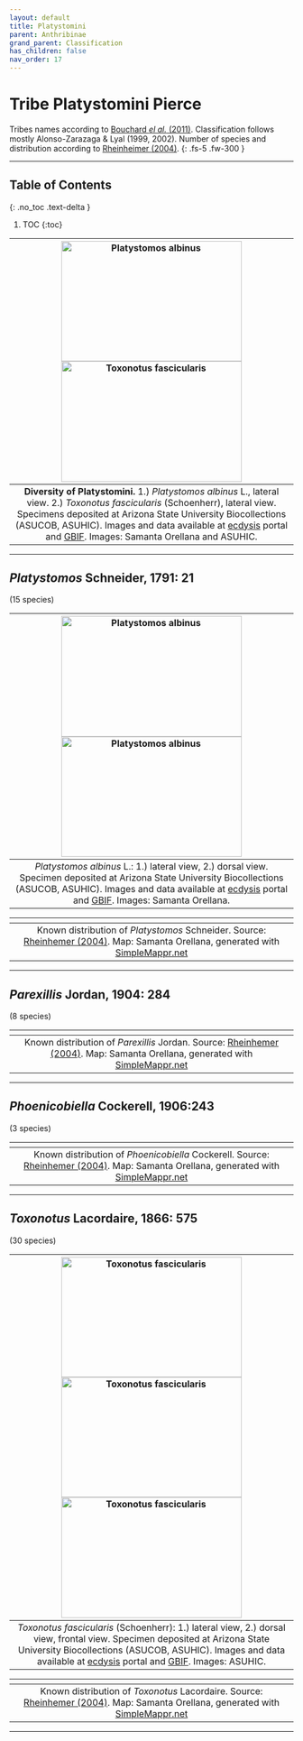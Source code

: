 ```yaml
---
layout: default
title: Platystomini
parent: Anthribinae
grand_parent: Classification
has_children: false
nav_order: 17
---
```



# Tribe Platystomini Pierce

Tribes names according to [Bouchard _el al._ (2011)](https://zookeys.pensoft.net/articles.php?id=4001). Classification follows mostly Alonso-Zarazaga & Lyal (1999, 2002). Number of species and distribution according to [Rheinheimer (2004)](https://www.zobodat.at/pdf/Mitt-Ent-Ver-Stuttgart_39_2004_0001-0244.pdf).
{: .fs-5 .fw-300 }

---

## Table of Contents
{: .no_toc .text-delta }

1. TOC
{:toc}

|[<img src="https://serv.biokic.asu.edu/imglib/ecdysis/ASU_ASUCOB/ASUCOB0015/ASUCOB0015431_lateral_edited_1662835941.jpg" alt="Platystomos albinus" width="320" height="213.4">](https://serv.biokic.asu.edu/ecdysis/collections/individual/index.php?occid=656763) [<img src="https://serv.biokic.asu.edu/imglib/ecdysis/ASU_ASUCOB/ASUCOB0015/ASUCOB0015429_lateral_edited_1612550628.jpg" alt="Toxonotus fascicularis" width="320" height="213.4">](https://serv.biokic.asu.edu/ecdysis/collections/individual/index.php?occid=655786)| 
|:--:| 
|**Diversity of Platystomini.** 1.) _Platystomos albinus_ L., lateral view. 2.) _Toxonotus fascicularis_ (Schoenherr), lateral view. Specimens deposited at Arizona State University Biocollections (ASUCOB, ASUHIC). Images and data available at [ecdysis](https://serv.biokic.asu.edu/ecdysis/index.php) portal and [GBIF](https://gbif.org). Images: Samanta Orellana and ASUHIC.|

---

## _Platystomos_ Schneider, 1791: 21
(15 species)

|[<img src="https://serv.biokic.asu.edu/imglib/ecdysis/ASU_ASUCOB/ASUCOB0015/ASUCOB0015431_lateral_edited_1662835941.jpg" alt="Platystomos albinus" width="320" height="213.4">](https://serv.biokic.asu.edu/ecdysis/collections/individual/index.php?occid=656763) [<img src="https://serv.biokic.asu.edu/imglib/ecdysis/ASU_ASUCOB/ASUCOB0015/ASUCOB0015431_dorsal_edited_1613447825.jpg" alt="Platystomos albinus" width="320" height="213.4">](https://serv.biokic.asu.edu/ecdysis/collections/individual/index.php?occid=656763)| 
|:--:| 
|_Platystomos albinus_ L.: 1.) lateral view, 2.) dorsal view. Specimen deposited at Arizona State University Biocollections (ASUCOB, ASUHIC). Images and data available at [ecdysis](https://serv.biokic.asu.edu/ecdysis/index.php) portal and [GBIF](https://gbif.org). Images: Samanta Orellana.|

|<img src="https://www.simplemappr.net/map/19023" alt="" />| 
|:--:| 
|Known distribution of _Platystomos_ Schneider. Source: [Rheinhemer (2004)](https://www.zobodat.at/pdf/Mitt-Ent-Ver-Stuttgart_39_2004_0001-0244.pdf). Map: Samanta Orellana, generated with [SimpleMappr.net](https://www.simplemappr.net/) |

---

## _Parexillis_ Jordan, 1904: 284
(8 species)

|<img src="https://www.simplemappr.net/map/19024" alt="" />| 
|:--:| 
|Known distribution of _Parexillis_ Jordan. Source: [Rheinhemer (2004)](https://www.zobodat.at/pdf/Mitt-Ent-Ver-Stuttgart_39_2004_0001-0244.pdf). Map: Samanta Orellana, generated with [SimpleMappr.net](https://www.simplemappr.net/) |

---

## _Phoenicobiella_ Cockerell, 1906:243
(3 species)

|<img src="https://www.simplemappr.net/map/19145" alt="" />| 
|:--:| 
|Known distribution of _Phoenicobiella_ Cockerell. Source: [Rheinhemer (2004)](https://www.zobodat.at/pdf/Mitt-Ent-Ver-Stuttgart_39_2004_0001-0244.pdf). Map: Samanta Orellana, generated with [SimpleMappr.net](https://www.simplemappr.net/) |

---

## _Toxonotus_ Lacordaire, 1866: 575
(30 species)


|[<img src="https://serv.biokic.asu.edu/imglib/ecdysis/ASU_ASUCOB/ASUCOB0015/ASUCOB0015429_lateral_edited_1612550628.jpg" alt="Toxonotus fascicularis" width="320" height="213.4">](https://serv.biokic.asu.edu/ecdysis/collections/individual/index.php?occid=655786) [<img src="https://serv.biokic.asu.edu/imglib/ecdysis/ASU_ASUCOB/ASUCOB0015/ASUCOB0015429_dorsal_edited_1612551251.jpg" alt="Toxonotus fascicularis" width="320" height="213.4">](https://serv.biokic.asu.edu/ecdysis/collections/individual/index.php?occid=655786) [<img src="https://serv.biokic.asu.edu/imglib/ecdysis/ASU_ASUCOB/ASUCOB0015/ASUCOB0015429_frontal_edited_1612551560.jpg" alt="Toxonotus fascicularis" width="320" height="213.4">](https://serv.biokic.asu.edu/ecdysis/collections/individual/index.php?occid=655786)| 
|:--:| 
|_Toxonotus fascicularis_ (Schoenherr): 1.) lateral view, 2.) dorsal view, frontal view. Specimen deposited at Arizona State University Biocollections (ASUCOB, ASUHIC). Images and data available at [ecdysis](https://serv.biokic.asu.edu/ecdysis/index.php) portal and [GBIF](https://gbif.org). Images: ASUHIC.|

|<img src="https://www.simplemappr.net/map/19025" alt="" />| 
|:--:| 
|Known distribution of _Toxonotus_ Lacordaire. Source: [Rheinhemer (2004)](https://www.zobodat.at/pdf/Mitt-Ent-Ver-Stuttgart_39_2004_0001-0244.pdf). Map: Samanta Orellana, generated with [SimpleMappr.net](https://www.simplemappr.net/) |

---
